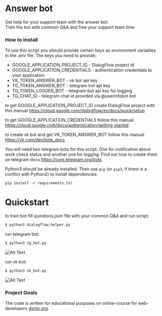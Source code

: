 # Answer bot

Get help for your support team with the answer bot.  
Train the bot with common Q&A and free your support team time

### How to install

To use this script you should provide certain keys as environment variables in the .env file.
The keys you need to provide:
- GOOGLE_APPLICATION_PROJECT_ID - DialogFlow project id
- GOOGLE_APPLICATION_CREDENTIALS - authentication credentials to your application
- VK_TOKEN_ANSWER_BOT - vk bot api key
- TG_TOKEN_ANSWER_BOT - telegram bot api key
- TG_TOKEN_LOGGER_BOT - telegram bot api key for logging
- TG_CHAT_ID - telegram chat id provided via @userinfobot bot

to get GOOGLE_APPLICATION_PROJECT_ID create DialogFlow project with this manual https://cloud.google.com/dialogflow/es/docs/quick/setup

to get GOOGLE_APPLICATION_CREDENTIALS follow this manual https://cloud.google.com/docs/authentication/getting-started

to create vk bot and get VK_TOKEN_ANSWER_BOT follow this manual https://vk.com/dev/bots_docs

You will need two telegram bots for this script. One for notification about work check status
and another one for logging. Find out how to create them on telegram docs https://core.telegram.org/bots

Python3 should be already installed. 
Then use `pip` (or `pip3`, if there is a conflict with Python2) to install dependencies:
```
pip install -r requirements.txt
```

# Quickstart

to train bot fill questions.json file with your common Q&A and run script:
```bash
$ python3 dialogflow_helper.py
```

run telegram bot:
```bash
$ python3 tg_bot.py
```

![Alt Text](https://media.giphy.com/media/PIaJJgfsJbjwxjG9Hv/giphy.gif)

run vk bot:
```bash
$ python3 vk_bot.py
```

![Alt Text](https://media.giphy.com/media/wvMWJ59vJzjCanB8mk/giphy.gif)

### Project Goals

The code is written for educational purposes on online-course for web-developers [dvmn.org](https://dvmn.org/).